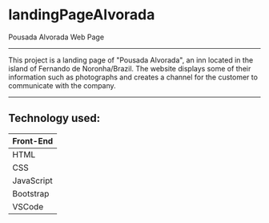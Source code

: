# landingPageAlvorada
Pousada Alvorada Web Page
<hr>
This project is a landing page of "Pousada Alvorada", an inn located in the island of Fernando de Noronha/Brazil. The website displays some of their information such as photographs and creates a channel for the customer to communicate with the company.
<hr>

## Technology used: 
Front-End|
---------|
HTML |
CSS | 
JavaScript |
Bootstrap |
VSCode |
